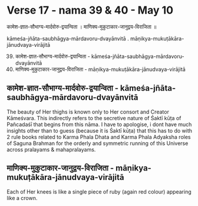 # Verse 17 - nama 39 & 40 - May 10

कामेश-ज्ञात-सौभाग्य-मार्दवोरु-द्वयान्विता ।
माणिक्य-मुकुटाकार-जानुद्वय-विराजिता ॥

kāmeśa-jñāta-saubhāgya-mārdavoru-dvayānvitā .
māṇikya-mukuṭākāra-jānudvaya-virājitā 

39. कामेश-ज्ञात-सौभाग्य-मार्दवोरु-द्वयान्विता - kāmeśa-jñāta-saubhāgya-mārdavoru-dvayānvitā 
40. माणिक्य-मुकुटाकार-जानुद्वय-विराजिता - māṇikya-mukuṭākāra-jānudvaya-virājitā

## कामेश-ज्ञात-सौभाग्य-मार्दवोरु-द्वयान्विता - kāmeśa-jñāta-saubhāgya-mārdavoru-dvayānvitā

The beauty of Her thighs is known only to Her consort and Creator Kāmeśvara. This indirectly refers to the secretive nature of Śaktī kūṭa of Pañcadaśī that begins from this nāma. I have to apologise, i dont have much insights other than to guess (because it is Śaktī kūṭa) that this has to do with 2 rule books  related to Karma Phala Dhata and Karma Phala Adyaksha roles of Saguna Brahman for the orderly and symmetric running of this Universe across pralayams & mahapralayams.

## माणिक्य-मुकुटाकार-जानुद्वय-विराजिता - māṇikya-mukuṭākāra-jānudvaya-virājitā

Each of Her knees is like a single piece of ruby (again red colour) appearing like a crown.
